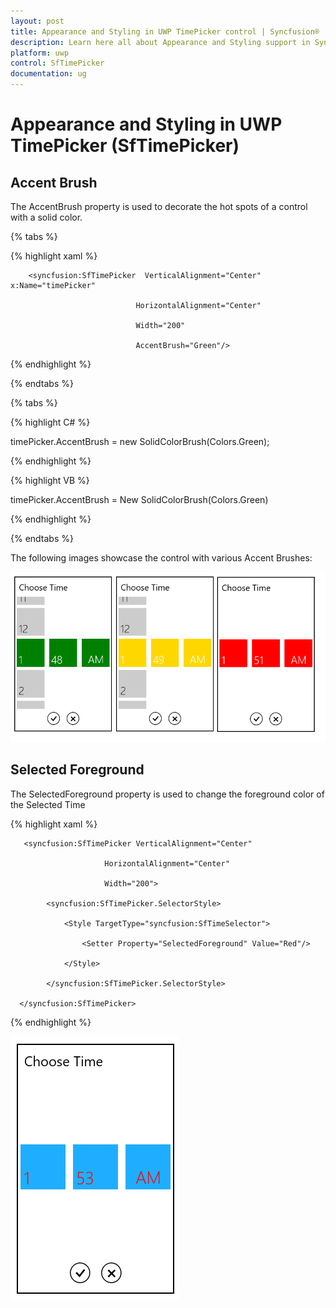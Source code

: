 ```yaml
---
layout: post
title: Appearance and Styling in UWP TimePicker control | Syncfusion®
description: Learn here all about Appearance and Styling support in Syncfusion® UWP TimePicker (SfTimePicker) control and more.
platform: uwp
control: SfTimePicker
documentation: ug
---
```


# Appearance and Styling in UWP TimePicker (SfTimePicker)

## Accent Brush

The AccentBrush property is used to decorate the hot spots of a control with a solid color.


{% tabs %}

{% highlight xaml %}

<Grid Background="{StaticResource ApplicationPageBackgroundThemeBrush}">

        <syncfusion:SfTimePicker  VerticalAlignment="Center" x:Name="timePicker"

                                HorizontalAlignment="Center"

                                Width="200"

                                AccentBrush="Green"/>

</Grid>

{% endhighlight %}

{% endtabs %}

{% tabs %}

{% highlight C# %}

 timePicker.AccentBrush = new SolidColorBrush(Colors.Green);

{% endhighlight %}

{% highlight VB %}

 timePicker.AccentBrush = New SolidColorBrush(Colors.Green)

{% endhighlight %}

{% endtabs %}

The following images showcase the control with various Accent Brushes:



![Features_img15](Features_images/Features_img15.png)

## Selected Foreground

The SelectedForeground property is used to change the foreground color of  the Selected Time

{% highlight xaml %}



<Grid Background="{StaticResource ApplicationPageBackgroundThemeBrush}">

       <syncfusion:SfTimePicker VerticalAlignment="Center"

                         HorizontalAlignment="Center"

                         Width="200">

            <syncfusion:SfTimePicker.SelectorStyle>

                <Style TargetType="syncfusion:SfTimeSelector">

                    <Setter Property="SelectedForeground" Value="Red"/>

                </Style>

            </syncfusion:SfTimePicker.SelectorStyle>

      </syncfusion:SfTimePicker>

</Grid>

{% endhighlight  %}


![Appearance-and-Styling_img2](Features_images/Appearance-and-Styling_img2.png)
